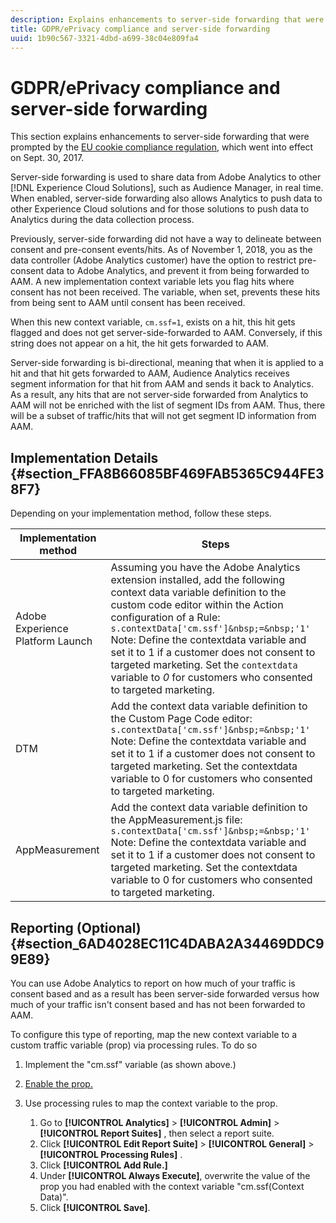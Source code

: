 ```yaml
---
description: Explains enhancements to server-side forwarding that were prompted by the EU cookie compliance regulation.
title: GDPR/ePrivacy compliance and server-side forwarding
uuid: 1b90c567-3321-4dbd-a699-38c04e809fa4
---
```


# GDPR/ePrivacy compliance and server-side forwarding

This section explains enhancements to server-side forwarding that were prompted by the [EU cookie compliance regulation](https://ec.europa.eu/ipg/basics/legal/cookies/index_en.htm), which went into effect on Sept. 30, 2017.

Server-side forwarding is used to share data from Adobe Analytics to other [!DNL Experience Cloud Solutions], such as Audience Manager, in real time. When enabled, server-side forwarding also allows Analytics to push data to other Experience Cloud solutions and for those solutions to push data to Analytics during the data collection process.

Previously, server-side forwarding did not have a way to delineate between consent and pre-consent events/hits. As of November 1, 2018, you as the data controller (Adobe Analytics customer) have the option to restrict pre-consent data to Adobe Analytics, and prevent it from being forwarded to AAM. A new implementation context variable lets you flag hits where consent has not been received. The variable, when set, prevents these hits from being sent to AAM until consent has been received.

When this new context variable, `cm.ssf=1`, exists on a hit, this hit gets flagged and does not get server-side-forwarded to AAM. Conversely, if this string does not appear on a hit, the hit gets forwarded to AAM.

Server-side forwarding is bi-directional, meaning that when it is applied to a hit and that hit gets forwarded to AAM, Audience Analytics receives segment information for that hit from AAM and sends it back to Analytics. As a result, any hits that are not server-side forwarded from Analytics to AAM will not be enriched with the list of segment IDs from AAM. Thus, there will be a subset of traffic/hits that will not get segment ID information from AAM.

## Implementation Details {#section_FFA8B66085BF469FAB5365C944FE38F7}

Depending on your implementation method, follow these steps.

|Implementation method|Steps|
|--- |--- |
|Adobe Experience Platform Launch|Assuming you have the Adobe Analytics extension installed, add the following context data variable definition to the custom code editor within the Action configuration of a Rule: <br/>`s.contextData['cm.ssf']&nbsp;=&nbsp;'1' ` <br/>Note:  Define the contextdata variable and set it to 1 if a customer does not consent to targeted marketing. Set the `contextdata` variable to *0* for customers who consented to targeted marketing.|
|DTM|Add the context data variable definition to the Custom Page Code editor: <br/>`s.contextData['cm.ssf']&nbsp;=&nbsp;'1' ` <br/>Note:  Define the contextdata variable and set it to 1 if a customer does not consent to targeted marketing. Set the contextdata variable to 0 for customers who consented to targeted marketing.|
|AppMeasurement|Add the context data variable definition to the AppMeasurement.js file:  <br/>`s.contextData['cm.ssf']&nbsp;=&nbsp;'1' ` <br/>Note:  Define the contextdata variable and set it to 1 if a customer does not consent to targeted marketing. Set the contextdata variable to 0 for customers who consented to targeted marketing.|

## Reporting (Optional) {#section_6AD4028EC11C4DABA2A34469DDC99E89}

You can use Adobe Analytics to report on how much of your traffic is consent based and as a result has been server-side forwarded versus how much of your traffic isn't consent based and has not been forwarded to AAM.

To configure this type of reporting, map the new context variable to a custom traffic variable (prop) via processing rules. To do so

1. Implement the "cm.ssf" variable (as shown above.) 
1. [Enable the prop.](/help/admin/admin/c-traffic-variables/traffic-var.md) 
1. Use processing rules to map the context variable to the prop.

    1. Go to  **[!UICONTROL Analytics]** > **[!UICONTROL Admin]** > **[!UICONTROL Report Suites]** , then select a report suite.
    1. Click  **[!UICONTROL Edit Report Suite]** > **[!UICONTROL General]** > **[!UICONTROL Processing Rules]** .
    1. Click **[!UICONTROL Add Rule.]** 
    1. Under **[!UICONTROL Always Execute]**, overwrite the value of the prop you had enabled with the context variable "cm.ssf(Context Data)".
    1. Click **[!UICONTROL Save]**.

